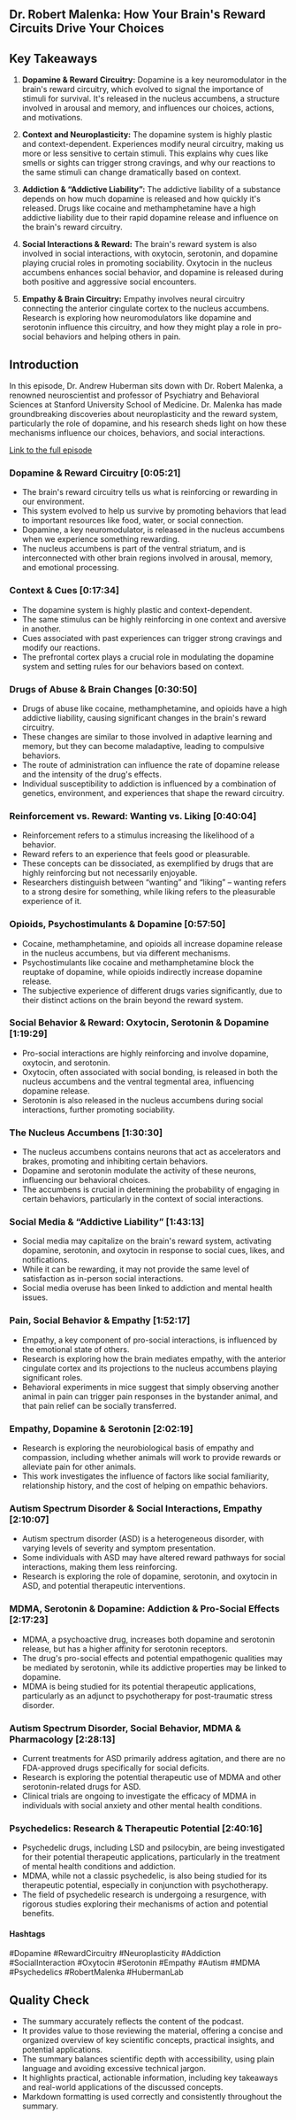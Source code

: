 ## Dr. Robert Malenka: How Your Brain's Reward Circuits Drive Your Choices

## Key Takeaways

1. **Dopamine & Reward Circuitry:** Dopamine is a key neuromodulator in the brain's reward circuitry, which evolved to signal the importance of stimuli for survival. It's released in the nucleus accumbens, a structure involved in arousal and memory, and influences our choices, actions, and motivations.

2. **Context and Neuroplasticity:** The dopamine system is highly plastic and context-dependent. Experiences modify neural circuitry, making us more or less sensitive to certain stimuli. This explains why cues like smells or sights can trigger strong cravings, and why our reactions to the same stimuli can change dramatically based on context.

3. **Addiction & “Addictive Liability”:** The addictive liability of a substance depends on how much dopamine is released and how quickly it's released. Drugs like cocaine and methamphetamine have a high addictive liability due to their rapid dopamine release and influence on the brain's reward circuitry. 

4. **Social Interactions & Reward:** The brain's reward system is also involved in social interactions, with oxytocin, serotonin, and dopamine playing crucial roles in promoting sociability. Oxytocin in the nucleus accumbens enhances social behavior, and dopamine is released during both positive and aggressive social encounters.

5. **Empathy & Brain Circuitry:**  Empathy involves neural circuitry connecting the anterior cingulate cortex to the nucleus accumbens.  Research is exploring how neuromodulators like dopamine and serotonin influence this circuitry, and how they might play a role in pro-social behaviors and helping others in pain.

## Introduction

In this episode, Dr. Andrew Huberman sits down with Dr. Robert Malenka, a renowned neuroscientist and professor of Psychiatry and Behavioral Sciences at Stanford University School of Medicine. Dr. Malenka has made groundbreaking discoveries about neuroplasticity and the reward system, particularly the role of dopamine, and his research sheds light on how these mechanisms influence our choices, behaviors, and social interactions. 

[Link to the full episode](https://www.youtube.com/watch?v=RI112zW8GDw)

### Dopamine & Reward Circuitry [0:05:21]

- The brain's reward circuitry tells us what is reinforcing or rewarding in our environment. 
- This system evolved to help us survive by promoting behaviors that lead to important resources like food, water, or social connection.
- Dopamine, a key neuromodulator, is released in the nucleus accumbens when we experience something rewarding. 
- The nucleus accumbens is part of the ventral striatum, and is interconnected with other brain regions involved in arousal, memory, and emotional processing.

### Context & Cues [0:17:34]

- The dopamine system is highly plastic and context-dependent. 
- The same stimulus can be highly reinforcing in one context and aversive in another.
- Cues associated with past experiences can trigger strong cravings and modify our reactions.
- The prefrontal cortex plays a crucial role in modulating the dopamine system and setting rules for our behaviors based on context.

### Drugs of Abuse & Brain Changes [0:30:50]

- Drugs of abuse like cocaine, methamphetamine, and opioids have a high addictive liability, causing significant changes in the brain's reward circuitry. 
- These changes are similar to those involved in adaptive learning and memory, but they can become maladaptive, leading to compulsive behaviors.
- The route of administration can influence the rate of dopamine release and the intensity of the drug's effects.
- Individual susceptibility to addiction is influenced by a combination of genetics, environment, and experiences that shape the reward circuitry.

###  Reinforcement vs. Reward: Wanting vs. Liking [0:40:04]

- Reinforcement refers to a stimulus increasing the likelihood of a behavior.
- Reward refers to an experience that feels good or pleasurable. 
- These concepts can be dissociated, as exemplified by drugs that are highly reinforcing but not necessarily enjoyable.
-  Researchers distinguish between “wanting” and “liking” –  wanting refers to a strong desire for something, while liking refers to the pleasurable experience of it. 

###  Opioids, Psychostimulants & Dopamine [0:57:50]

- Cocaine, methamphetamine, and opioids all increase dopamine release in the nucleus accumbens, but via different mechanisms. 
- Psychostimulants like cocaine and methamphetamine block the reuptake of dopamine, while opioids indirectly increase dopamine release. 
- The subjective experience of different drugs varies significantly, due to their distinct actions on the brain beyond the reward system.

### Social Behavior & Reward: Oxytocin, Serotonin & Dopamine [1:19:29]

- Pro-social interactions are highly reinforcing and involve dopamine, oxytocin, and serotonin.
- Oxytocin, often associated with social bonding, is released in both the nucleus accumbens and the ventral tegmental area, influencing dopamine release.
- Serotonin is also released in the nucleus accumbens during social interactions, further promoting sociability. 

### The Nucleus Accumbens [1:30:30]

- The nucleus accumbens contains neurons that act as accelerators and brakes, promoting and inhibiting certain behaviors. 
- Dopamine and serotonin modulate the activity of these neurons, influencing our behavioral choices.
- The accumbens is crucial in determining the probability of engaging in certain behaviors, particularly in the context of social interactions.

### Social Media & “Addictive Liability” [1:43:13]

- Social media may capitalize on the brain's reward system, activating dopamine, serotonin, and oxytocin in response to social cues, likes, and notifications. 
- While it can be rewarding, it may not provide the same level of satisfaction as in-person social interactions.
- Social media overuse has been linked to addiction and mental health issues.

### Pain, Social Behavior & Empathy [1:52:17]

- Empathy, a key component of pro-social interactions, is influenced by the emotional state of others.
- Research is exploring how the brain mediates empathy, with the anterior cingulate cortex and its projections to the nucleus accumbens playing significant roles.
-  Behavioral experiments in mice suggest that simply observing another animal in pain can trigger pain responses in the bystander animal, and that pain relief can be socially transferred. 

###  Empathy, Dopamine & Serotonin [2:02:19]

-  Research is exploring the neurobiological basis of empathy and compassion, including whether animals will work to provide rewards or alleviate pain for other animals. 
- This work investigates the influence of factors like social familiarity, relationship history, and the cost of helping on empathic behaviors.

### Autism Spectrum Disorder & Social Interactions, Empathy [2:10:07]

- Autism spectrum disorder (ASD) is a heterogeneous disorder, with varying levels of severity and symptom presentation.
- Some individuals with ASD may have altered reward pathways for social interactions, making them less reinforcing.
-  Research is exploring the role of dopamine, serotonin, and oxytocin in ASD, and potential therapeutic interventions.

### MDMA, Serotonin & Dopamine: Addiction & Pro-Social Effects [2:17:23]

- MDMA, a psychoactive drug, increases both dopamine and serotonin release, but has a higher affinity for serotonin receptors.
- The drug's pro-social effects and potential empathogenic qualities may be mediated by serotonin, while its addictive properties may be linked to dopamine.
- MDMA is being studied for its potential therapeutic applications, particularly as an adjunct to psychotherapy for post-traumatic stress disorder. 

###  Autism Spectrum Disorder, Social Behavior, MDMA & Pharmacology [2:28:13]

- Current treatments for ASD primarily address agitation, and there are no FDA-approved drugs specifically for social deficits.
- Research is exploring the potential therapeutic use of MDMA and other serotonin-related drugs for ASD.
-  Clinical trials are ongoing to investigate the efficacy of MDMA in individuals with social anxiety and other mental health conditions.

### Psychedelics: Research & Therapeutic Potential [2:40:16]

- Psychedelic drugs, including LSD and psilocybin, are being investigated for their potential therapeutic applications, particularly in the treatment of mental health conditions and addiction. 
- MDMA, while not a classic psychedelic, is also being studied for its therapeutic potential, especially in conjunction with psychotherapy. 
-  The field of psychedelic research is undergoing a resurgence, with rigorous studies exploring their mechanisms of action and potential benefits.

#### Hashtags 
#Dopamine #RewardCircuitry #Neuroplasticity #Addiction #SocialInteraction #Oxytocin #Serotonin #Empathy #Autism #MDMA #Psychedelics #RobertMalenka #HubermanLab 

## Quality Check 
- The summary accurately reflects the content of the podcast.
- It provides value to those reviewing the material, offering a concise and organized overview of key scientific concepts, practical insights, and potential applications.
- The summary balances scientific depth with accessibility, using plain language and avoiding excessive technical jargon.
- It highlights practical, actionable information, including key takeaways and real-world applications of the discussed concepts. 
-  Markdown formatting is used correctly and consistently throughout the summary. 
